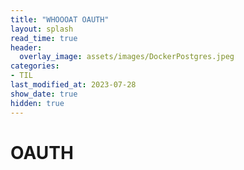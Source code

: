 ```yaml
---
title: "WHOOOAT OAUTH"
layout: splash
read_time: true
header:
  overlay_image: assets/images/DockerPostgres.jpeg
categories:
- TIL
last_modified_at: 2023-07-28
show_date: true
hidden: true
---
```


# OAUTH